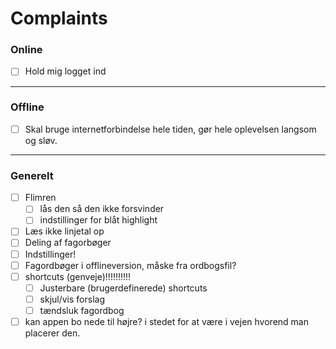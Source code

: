 # Complaints



### Online
- [ ] Hold mig logget ind

---

### Offline

- [ ] Skal bruge internetforbindelse hele tiden, gør hele oplevelsen langsom og sløv.

---

### Generelt

- [ ] Flimren
	- [ ] lås den så den ikke forsvinder
	- [ ] indstillinger for blåt highlight
- [ ] Læs ikke linjetal op
- [ ] Deling af fagorbøger
- [ ] Indstillinger!
- [ ] Fagordbøger i offlineversion, måske fra ordbogsfil?
- [ ] shortcuts (genveje)!!!!!!!!!!
	- [ ] Justerbare (brugerdefinerede) shortcuts
	- [ ] skjul/vis forslag
	- [ ] tændsluk fagordbog
- [ ] kan appen bo nede til højre? i stedet for at være i vejen hvorend man placerer den.